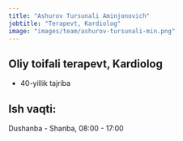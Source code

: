 ```yaml
---
title: "Ashurov Tursunali Aminjonovich"
jobtitle: "Terapevt, Kardiolog"
image: "images/team/ashurov-tursunali-min.png"
---
```


## Oliy toifali terapevt, Kardiolog
+ 40-yillik tajriba

## Ish vaqti: 
Dushanba - Shanba, 08:00 - 17:00
